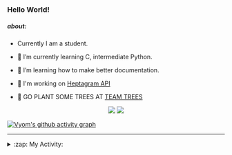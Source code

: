 ### Hello World!

##### about:
- Currently I am a student.
- 🌱 I’m currently learning C, intermediate Python.
- 🌱 I’m learning how to make better documentation.
- 🌱 I'm working on [Heptagram API](https://github.com/Heptagram-Bot/api)

- 🌱 GO PLANT SOME TREES AT [TEAM TREES](https://teamtrees.org/)

<p align="center">
  <a href="https://twitter.com/Vyvy_viM"><img target="_blank" src="https://img.shields.io/badge/twitter%20@Vyvy_viM-0D95E8?style=for-the-badge&logo=twitter&logoColor=white"/></a> 
  <a href="https://vyvy-vi.github.io/portfolio"><img target="_blank" src="https://img.shields.io/badge/-I_love_open_source-green?style=for-the-badge&logo=github&logoColor=black"/></a> 
</p>

[![Vyom's github activity graph](https://activity-graph.herokuapp.com/graph?username=Vyvy-vi)](https://github.com/ashutosh00710/github-readme-activity-graph)

---
<details>
  <summary>:zap: My Activity:</summary>
  
<!--START_SECTION:waka-->
**I'm a Night 🦉** 

```text
🌞 Morning    39 commits     █░░░░░░░░░░░░░░░░░░░░░░░░   6.48% 
🌆 Daytime    144 commits    ██████░░░░░░░░░░░░░░░░░░░   23.92% 
🌃 Evening    206 commits    ████████░░░░░░░░░░░░░░░░░   34.22% 
🌙 Night      213 commits    ████████░░░░░░░░░░░░░░░░░   35.38%

```
📅 **I'm Most Productive on Sunday** 

```text
Monday       59 commits     ██░░░░░░░░░░░░░░░░░░░░░░░   9.8% 
Tuesday      89 commits     ███░░░░░░░░░░░░░░░░░░░░░░   14.78% 
Wednesday    87 commits     ███░░░░░░░░░░░░░░░░░░░░░░   14.45% 
Thursday     74 commits     ███░░░░░░░░░░░░░░░░░░░░░░   12.29% 
Friday       54 commits     ██░░░░░░░░░░░░░░░░░░░░░░░   8.97% 
Saturday     81 commits     ███░░░░░░░░░░░░░░░░░░░░░░   13.46% 
Sunday       158 commits    ██████░░░░░░░░░░░░░░░░░░░   26.25%

```


📊 **This Week I Spent My Time On** 

```text
🔥 Editors: 
Vim                      6 hrs 12 mins       █████████████████████████   100.0%

🐱‍💻 Projects: 
unipool-1                3 hrs 19 mins       █████████████░░░░░░░░░░░░   53.7% 
giv-token-contracts      1 hr 44 mins        ███████░░░░░░░░░░░░░░░░░░   28.14% 
tec-announcements        24 mins             █░░░░░░░░░░░░░░░░░░░░░░░░   6.63% 
Unipool                  17 mins             █░░░░░░░░░░░░░░░░░░░░░░░░   4.74% 
TEC-welcome-bot          16 mins             █░░░░░░░░░░░░░░░░░░░░░░░░   4.4%

```


 Last Updated on 13/11/2021
<!--END_SECTION:waka-->
</details>
